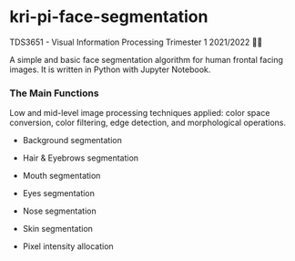 # kri-pi-face-segmentation
TDS3651 - Visual Information Processing Trimester 1 2021/2022 👩‍💻

A simple and basic face segmentation algorithm for human frontal facing images. It is written in Python with Jupyter Notebook.

### The Main Functions
Low and mid-level image processing techniques applied: color space conversion, color filtering, edge detection, and morphological operations.

* Background segmentation

* Hair & Eyebrows segmentation

* Mouth segmentation

* Eyes segmentation

* Nose segmentation

* Skin segmentation

* Pixel intensity allocation
